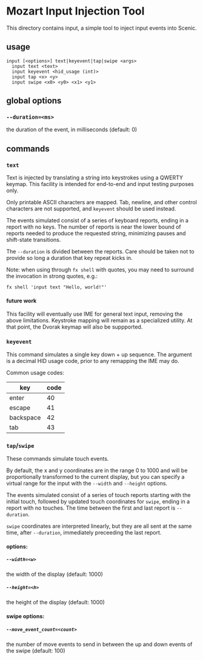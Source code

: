 # Mozart Input Injection Tool

This directory contains input, a simple tool to inject input events into
Scenic.

## usage

    input [<options>] text|keyevent|tap|swipe <args>
      input text <text>
      input keyevent <hid_usage (int)>
      input tap <x> <y>
      input swipe <x0> <y0> <x1> <y1>

## global options

### `--duration=<ms>`

the duration of the event, in milliseconds (default: 0)

## commands

### `text`

Text is injected by translating a string into keystrokes using a QWERTY keymap.
This facility is intended for end-to-end and input testing purposes only.

Only printable ASCII characters are mapped. Tab, newline, and other control
characters are not supported, and `keyevent` should be used instead.

The events simulated consist of a series of keyboard reports, ending in a
report with no keys. The number of reports is near the lower bound of reports
needed to produce the requested string, minimizing pauses and shift-state
transitions.

The `--duration` is divided between the reports. Care should be taken not to
provide so long a duration that key repeat kicks in.

Note: when using through `fx shell` with quotes, you may need to surround the
invocation in strong quotes, e.g.:

    fx shell 'input text "Hello, world!"'

#### future work

This facility will eventually use IME for general text input, removing the
above limitations. Keystroke mapping will remain as a specialized utility. At
that point, the Dvorak keymap will also be suppported.

### `keyevent`

This command simulates a single key down + up sequence. The argument is a
decimal HID usage code, prior to any remapping the IME may do.

Common usage codes:

key       | code
----------|-----
enter     | 40
escape    | 41
backspace | 42
tab       | 43

### `tap`/`swipe`

These commands simulate touch events.

By default, the x and y coordinates are in the range 0 to 1000 and will be
proportionally transformed to the current display, but you can specify a
virtual range for the input with the `--width` and `--height` options.

The events simulated consist of a series of touch reports starting with the
initial touch, followed by updated touch coordinates for `swipe`, ending in a
report with no touches. The time between the first and last report is
`--duration`.

`swipe` coordinates are interpreted linearly, but they are all sent at the same
time, after `--duration`, immediately preceeding the last report.

#### options:

##### `--width=<w>`

the width of the display (default: 1000)

##### `--height=<h>`

the height of the display (default: 1000)

#### swipe options:

##### `--move_event_count=<count>`

the number of move events to send in between the up and down events of the
swipe (default: 100)